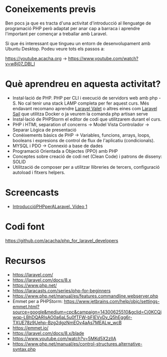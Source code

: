 # Coneixements previs

Ben pocs ja que es tracta d'una activitat d'introducció al llenguatge de programació PHP però adaptat per anar cap a barraca i aprendre l'important per començar a treballar amb Laravel.

Si que és interessant que tingueu un entorn de desenvolupament amb Ubuntu Desktop. Podeu veure tots els passos a:

https://youtube.acacha.org -> https://www.youtube.com/watch?v=w8j07_DBl_I

# Què aprendreu en aquesta activitat?
- Instal·lació de PHP. PHP per CLI i execució de servidors web amb php -S. No cal tenir una stack LAMP completa per fer aquest curs. Més endavant recomano aprendre [Laravel Valet](LARAVEL_VALET.md) o altres eines com [Laravel Sail](LARAVEL_SAIL) que utilitza Docker o ja veurem la comanda php artisan serve
- Instal·lació de PHPStorm el editor de codi que utilitzarem durant el curs.
- PHP i HTMl, separation of concerns -> Model Vista Controlador -> Separar Lògica de presentació
- Conèixements bàsics de PHP -> Variables, funcions, arrays, loops, booleans i expresions de control de flux de l'aplicatiu (condicionals).
- MYSQL i PDO -> Connexió a base de dades
- Programació Orientada a Objectes (PPO) amb PHP
- Conceptes sobre creació de codi net (Clean Code) i patrons de disseny: SOLID
- Utilització de composer per a utilitzar llibreries de tercers, configuració autoload i fitxers helpers.

# Screencasts

- [IntroduccióPHPperALaravel. Vídeo 1](https://youtu.be/s1h0SIt0g3I)

# Codi font

https://github.com/acacha/php_for_laravel_developers

# Recursos
- https://laravel.com/
- https://laravel.com/docs/8.x
- https://www.php.net/
- https://laracasts.com/series/php-for-beginners
- https://www.php.net/manual/es/features.commandline.webserver.php
- Emmet per a PHPStorm: https://www.jetbrains.com/help/objc/settings-emmet.html?source=google&medium=cpc&campaign=14300625510&gclid=Cj0KCQjwqp-LBhDQARIsAO0a6aL5u0fTFW-bFIEVvDy_Q5hEgg6r-TXUE78z9Uehp-Bzg2dgzNmEOv4aAs7MEALw_wcB
- https://emmet.io/
- https://laravel.com/docs/8.x/blade
- https://www.youtube.com/watch?v=5MKd5X2zIIA
- https://www.php.net/manual/es/control-structures.alternative-syntax.php
